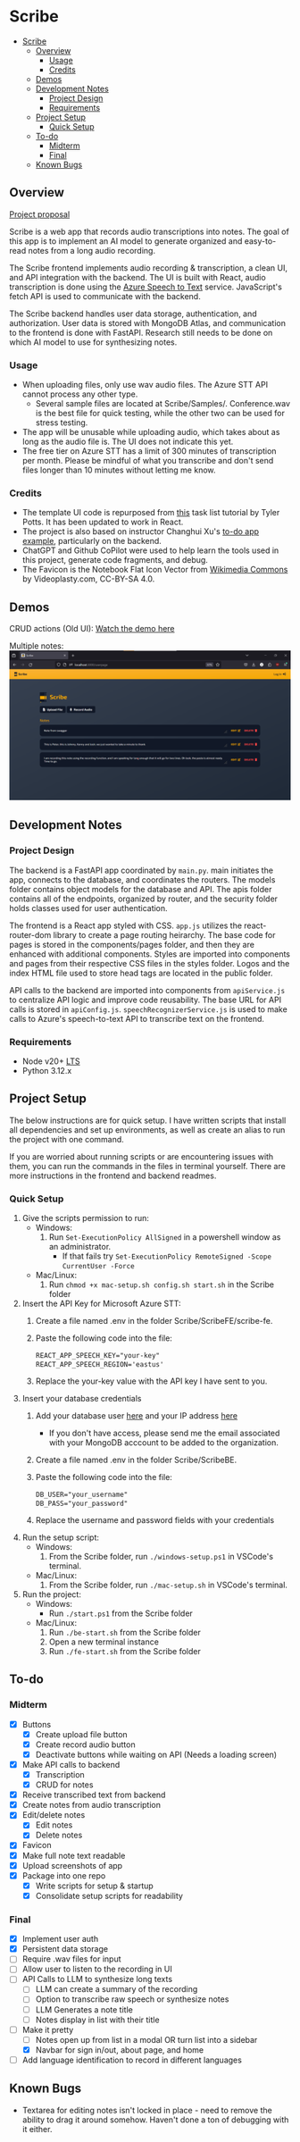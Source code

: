 # Scribe

- [Scribe](#scribe)
  - [Overview](#overview)
    - [Usage](#usage)
    - [Credits](#credits)
  - [Demos](#demos)
  - [Development Notes](#development-notes)
    - [Project Design](#project-design)
    - [Requirements](#requirements)
  - [Project Setup](#project-setup)
    - [Quick Setup](#quick-setup)
  - [To-do](#to-do)
    - [Midterm](#midterm)
    - [Final](#final)
  - [Known Bugs](#known-bugs)

## Overview

[Project proposal](https://drive.google.com/file/d/16IDP-MVffQDJVVcQPmE3bniw_TpQhXiI/view?usp=sharing)

Scribe is a web app that records audio transcriptions into notes. The goal of this app is to implement an AI model to generate organized and easy-to-read notes from a long audio recording.

The Scribe frontend implements audio recording & transcription, a clean UI, and API integration with the backend. The UI is built with React, audio transcription is done using the [Azure Speech to Text](https://learn.microsoft.com/en-us/azure/ai-services/speech-service/speech-to-text) service. JavaScript's fetch API is used to communicate with the backend.

The Scribe backend handles user data storage, authentication, and authorization. User data is stored with MongoDB Atlas, and communication to the frontend is done with FastAPI. Research still needs to be done on which AI model to use for synthesizing notes.

### Usage

- When uploading files, only use wav audio files. The Azure STT API cannot process any other type.
  - Several sample files are located at Scribe/Samples/. Conference.wav is the best file for quick testing, while the other two can be used for stress testing.
- The app will be unusable while uploading audio, which takes about as long as the audio file is. The UI does not indicate this yet.
- The free tier on Azure STT has a limit of 300 minutes of transcription per month. Please be mindful of what you transcribe and don't send files longer than 10 minutes without letting me know.

### Credits

- The template UI code is repurposed from [this](https://www.youtube.com/watch?v=MkESyVB4oUw) task list tutorial by Tyler Potts. It has been updated to work in React.
- The project is also based on instructor Changhui Xu's [to-do app example](https://github.com/changhuixu/CS3980-2024/tree/main/my_todo_app), particularly on the backend.
- ChatGPT and Github CoPilot were used to help learn the tools used in this project, generate code fragments, and debug.
- The Favicon is the Notebook Flat Icon Vector from [Wikimedia Commons](https://commons.wikimedia.org/wiki/File:Notebook_Flat_Icon_Vector.svg) by Videoplasty.com, CC-BY-SA 4.0.

## Demos

CRUD actions (Old UI):
    [Watch the demo here](https://www.loom.com/embed/1466ae1d1391430f85811b4509db6963?sid=2d92dc7d-2565-473f-86ab-683af466f3fc)

Multiple notes:
    ![The Scribe app with multiple notes recorded](./ScribeFE/screenshots/Multiple_notes.png)

## Development Notes

### Project Design

The backend is a FastAPI app coordinated by `main.py`. main initiates the app, connects to the database, and coordinates the routers. The models folder contains object models for the database and API. The apis folder contains all of the endpoints, organized by router, and the security folder holds classes used for user authentication. 

The frontend is a React app styled with CSS. `app.js` utilizes the react-router-dom library to create a page routing heirarchy. The base code for pages is stored in the components/pages folder, and then they are enhanced with additional components. Styles are imported into components and pages from their respective CSS files in the styles folder. Logos and the index HTML file used to store head tags are located in the public folder.

API calls to the backend are imported into components from `apiService.js` to centralize API logic and improve code reusability. The base URL for API calls is stored in `apiConfig.js`. `speechRecognizerService.js` is used to make calls to Azure's speech-to-text API to transcribe text on the frontend.

### Requirements

- Node v20+ [LTS](https://nodejs.org/en/)
- Python 3.12.x

## Project Setup

The below instructions are for quick setup. I have written scripts that install all dependencies and set up environments, as well as create an alias to run the project with one command.

If you are worried about running scripts or are encountering issues with them, you can run the commands in the files in terminal yourself. There are more instructions in the frontend and backend readmes.

### Quick Setup

1. Give the scripts permission to run:
    - Windows:
        1. Run ```Set-ExecutionPolicy AllSigned``` in a powershell window as an administrator.
            - If that fails try ```Set-ExecutionPolicy RemoteSigned -Scope CurrentUser -Force```
    - Mac/Linux:
        1. Run ```chmod +x mac-setup.sh config.sh start.sh``` in the Scribe folder
2. Insert the API Key for Microsoft Azure STT:
    1. Create a file named .env in the folder Scribe/ScribeFE/scribe-fe.
    2. Paste the following code into the file:  

          ```text
          REACT_APP_SPEECH_KEY="your-key"
          REACT_APP_SPEECH_REGION='eastus'
          ```

    3. Replace the your-key value with the API key I have sent to you.
3. Insert your database credentials
    1. Add your database user [here](https://cloud.mongodb.com/v2/65ff51a50085c37972c4b409#/security/database/users) and your IP address [here](https://cloud.mongodb.com/v2/65ff51a50085c37972c4b409#/security/network/accessList)
        - If you don't have access, please send me the email associated with your MongoDB acccount to be added to the organization.
    2. Create a file named .env in the folder Scribe/ScribeBE.
    3. Paste the following code into the file:

       ```text
       DB_USER="your_username"
       DB_PASS="your_password"
       ```

    4. Replace the username and password fields with your credentials
4. Run the setup script:
    - Windows:
      1. From the Scribe folder, run ```./windows-setup.ps1``` in VSCode's terminal.
    - Mac/Linux:
      1. From the Scribe folder, run ```./mac-setup.sh``` in VSCode's terminal.
5. Run the project:
    - Windows:
        - Run ```./start.ps1``` from the Scribe folder
    - Mac/Linux:
        1. Run ```./be-start.sh``` from the Scribe folder
        2. Open a new terminal instance
        3. Run ```./fe-start.sh``` from the Scribe folder

## To-do

### Midterm

- [x] Buttons
  - [x] Create upload file button
  - [x] Create record audio button
  - [x] Deactivate buttons while waiting on API (Needs a loading screen)
- [x] Make API calls to backend
  - [x] Transcription
  - [x] CRUD for notes
- [x] Receive transcribed text from backend
- [x] Create notes from audio transcription
- [x] Edit/delete notes
  - [x] Edit notes
  - [x] Delete notes
- [x] Favicon
- [x] Make full note text readable
- [x] Upload screenshots of app
- [x] Package into one repo
  - [x] Write scripts for setup & startup
  - [x] Consolidate setup scripts for readability

### Final

- [x] Implement user auth
- [x] Persistent data storage
- [ ] Require .wav files for input
- [ ] Allow user to listen to the recording in UI
- [ ] API Calls to LLM to synthesize long texts
  - [ ] LLM can create a summary of the recording
  - [ ] Option to transcribe raw speech or synthesize notes
  - [ ] LLM Generates a note title
  - [ ] Notes display in list with their title
- [ ] Make it pretty
  - [ ] Notes open up from list in a modal OR turn list into a sidebar
  - [x] Navbar for sign in/out, about page, and home
- [ ] Add language identification to record in different languages

## Known Bugs

- Textarea for editing notes isn't locked in place - need to remove the ability to drag it around somehow. Haven't done a ton of debugging with it either.
